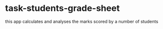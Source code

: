# task-students-grade-sheet
this app calculates and analyses the marks scored by a number of students
